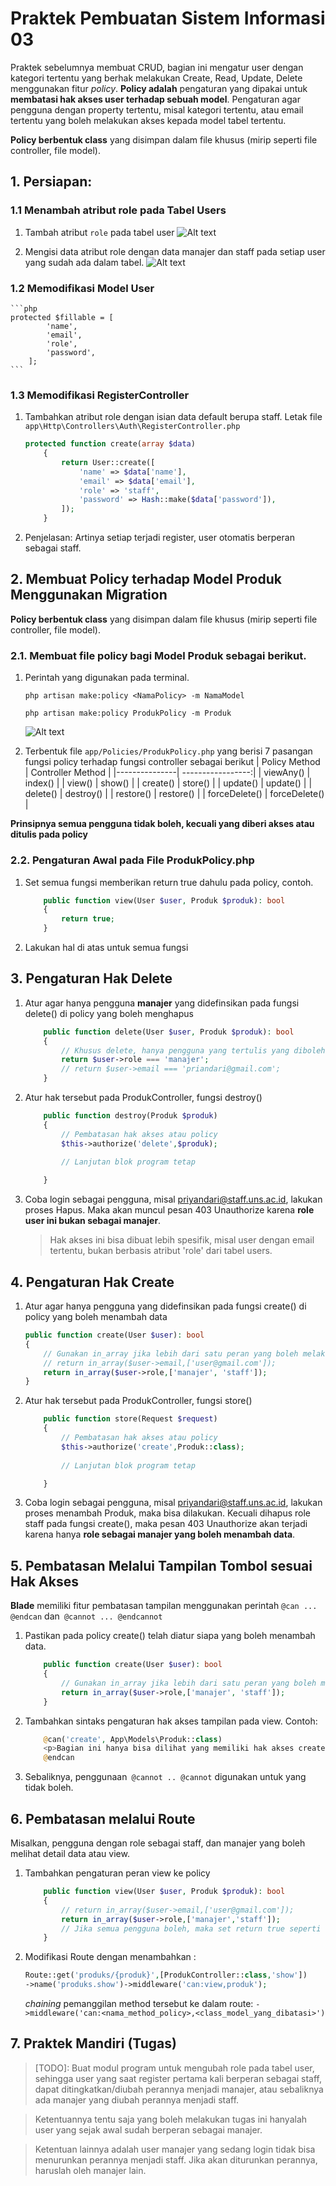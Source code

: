 # Praktek Pembuatan Sistem Informasi 03

Praktek sebelumnya membuat CRUD, bagian ini mengatur user dengan kategori tertentu yang berhak melakukan Create, Read, Update, Delete menggunakan fitur _policy_. __Policy adalah__ pengaturan yang dipakai untuk __membatasi hak akses user terhadap sebuah model__. Pengaturan agar pengguna dengan property tertentu, misal kategori tertentu, atau email tertentu yang boleh melakukan akses kepada model tabel tertentu.

__Policy berbentuk class__ yang disimpan dalam file khusus (mirip seperti file controller, file model). 

## 1. Persiapan: 
### 1.1 Menambah atribut role pada Tabel Users
1. Tambah atribut `role` pada tabel user
    ![Alt text](img/apsi_capstone10.jpg)

2. Mengisi data atribut role dengan data manajer dan staff pada setiap user yang sudah ada dalam tabel.
    ![Alt text](img/apsi_capstone11.jpg)

### 1.2 Memodifikasi Model User
    ```php
    protected $fillable = [
            'name',
            'email',
            'role',
            'password',
        ];
    ```
### 1.3 Memodifikasi RegisterController
1. Tambahkan atribut role dengan isian data default berupa staff. Letak file `app\Http\Controllers\Auth\RegisterController.php`
    ```php
    protected function create(array $data)
        {
            return User::create([
                'name' => $data['name'],
                'email' => $data['email'],
                'role' => 'staff',
                'password' => Hash::make($data['password']),
            ]);
        }
    ```
2. Penjelasan: Artinya setiap terjadi register, user otomatis berperan sebagai staff.

## 2. Membuat Policy terhadap Model Produk Menggunakan Migration 

__Policy berbentuk class__ yang disimpan dalam file khusus (mirip seperti file controller, file model). 

### 2.1. Membuat file policy bagi Model Produk sebagai berikut.
1. Perintah yang digunakan pada terminal.

    `php artisan make:policy <NamaPolicy> -m NamaModel`

    `php artisan make:policy ProdukPolicy -m Produk`

    ![Alt text](img/apsi_capstone12.jpg)

2. Terbentuk file `app/Policies/ProdukPolicy.php` yang berisi 7 pasangan fungsi policy terhadap fungsi controller sebagai berikut
    | Policy Method | Controller Method |
    |---------------| -----------------:|
    | viewAny()     | index()           |
    | view()        | show()            |
    | create()      | store()           |
    | update()      | update()          |
    | delete()      | destroy()         |
    | restore()     | restore()         |
    | forceDelete() | forceDelete()     |

__Prinsipnya semua pengguna tidak boleh, kecuali yang diberi akses atau ditulis pada policy__

### 2.2. Pengaturan Awal pada File ProdukPolicy.php
1. Set semua fungsi memberikan return true dahulu pada policy, contoh.
    ```php
        public function view(User $user, Produk $produk): bool
        {
            return true;
        }     
    ```
2. Lakukan hal di atas untuk semua fungsi

## 3. Pengaturan Hak Delete
1. Atur agar hanya pengguna __manajer__ yang didefinsikan pada fungsi delete() di policy yang boleh menghapus
    ```php
        public function delete(User $user, Produk $produk): bool
        {
            // Khusus delete, hanya pengguna yang tertulis yang dibolehkan
            return $user->role === 'manajer';
            // return $user->email === 'priandari@gmail.com';
        }
    ```

2. Atur hak tersebut pada ProdukController, fungsi destroy()
    ```php
        public function destroy(Produk $produk)
        {
            // Pembatasan hak akses atau policy
            $this->authorize('delete',$produk);
            
            // Lanjutan blok program tetap

        }
    ```

3. Coba login sebagai pengguna, misal priyandari@staff.uns.ac.id, lakukan proses Hapus. Maka akan muncul pesan 403 Unauthorize karena __role user ini bukan sebagai manajer__.

    > Hak akses ini bisa dibuat lebih spesifik, misal user dengan email tertentu, bukan berbasis atribut 'role' dari tabel users. 

## 4. Pengaturan Hak Create
1. Atur agar hanya pengguna yang didefinsikan pada fungsi create() di policy yang boleh menambah data
    ```php
    public function create(User $user): bool
    {
        // Gunakan in_array jika lebih dari satu peran yang boleh melakukan hak akses
        // return in_array($user->email,['user@gmail.com']);
        return in_array($user->role,['manajer', 'staff']);
    }    
    ```

2. Atur hak tersebut pada ProdukController, fungsi store()
    ```php
        public function store(Request $request)
        {
            // Pembatasan hak akses atau policy
            $this->authorize('create',Produk::class);
            
            // Lanjutan blok program tetap

        }
    ```

3. Coba login sebagai pengguna, misal priyandari@staff.uns.ac.id, lakukan proses menambah Produk, maka bisa dilakukan. Kecuali dihapus role staff pada fungsi create(), maka  pesan 403 Unauthorize akan terjadi karena hanya __role sebagai manajer yang boleh menambah data__.


## 5. Pembatasan Melalui Tampilan Tombol sesuai Hak Akses
__Blade__ memiliki fitur pembatasan tampilan menggunakan perintah `@can ... @endcan` dan` @cannot ... @endcannot`

1. Pastikan pada policy create() telah diatur siapa yang boleh menambah data.
    ```php
        public function create(User $user): bool
        {
            // Gunakan in_array jika lebih dari satu peran yang boleh melakukan hak akses
            return in_array($user->role,['manajer', 'staff']);
        }    
    ```

2. Tambahkan sintaks pengaturan hak akses tampilan pada view. Contoh:
    ```php
        @can('create', App\Models\Produk::class)
        <p>Bagian ini hanya bisa dilihat yang memiliki hak akses create produk</p>
        @endcan
    ```

3. Sebaliknya, penggunaan` @cannot .. @cannot` digunakan untuk yang tidak boleh.                                                       

## 6. Pembatasan melalui Route
Misalkan, pengguna dengan role sebagai staff, dan manajer yang boleh melihat detail data atau view.
1. Tambahkan pengaturan peran view ke policy
    ```php
        public function view(User $user, Produk $produk): bool
        {
            // return in_array($user->email,['user@gmail.com']);
            return in_array($user->role,['manajer','staff']);
            // Jika semua pengguna boleh, maka set return true seperti semula
        }
    ```

2. Modifikasi Route dengan menambahkan :
    ```php
    Route::get('produks/{produk}',[ProdukController::class,'show'])
    ->name('produks.show')->middleware('can:view,produk');
    ```
    _chaining_ pemanggilan method tersebut ke dalam route: `->middleware('can:<nama_method_policy>,<class_model_yang_dibatasi>')`


## 7. Praktek Mandiri (Tugas)
> [TODO]: Buat modul program untuk mengubah role pada tabel user, sehingga user yang saat register pertama kali berperan sebagai staff, dapat ditingkatkan/diubah perannya menjadi manajer, atau sebaliknya ada manajer yang diubah perannya menjadi staff. 

> Ketentuannya tentu saja yang boleh melakukan tugas ini hanyalah user yang sejak awal sudah berperan sebagai manajer.

> Ketentuan lainnya adalah user manajer yang sedang login tidak bisa menurunkan perannya menjadi staff. Jika akan diturunkan perannya, haruslah oleh manajer lain.  
